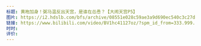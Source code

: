 ```yaml
---
标题: 黄袍加身！弼马温反出天宫，是谁在怂恿？【大闹天宫P5】
图片: https://i2.hdslb.com/bfs/archive/08551e028c59ae3a9d690ec540c3c27dd45cc572.jpg@518w_290h_1c_!web-video-share-cover.avif
链接: https://www.bilibili.com/video/BV1hc41127oz/?spm_id_from=333.999.0.0&vd_source=e815fa5e2c428a98163e9d19be40ec58
时时: 
评价:
---
```


